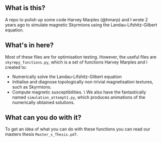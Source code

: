 ## What is this?
A repo to polish up some code Harvey Marples (@hmarp) and I wrote 2 years ago to simulate magnetic Skyrmions using the Landau-Lifshitz-Gilbert equation.
## What's in here?
Most of these files are for optimisation testing. However, the useful files are
`skyrmpy_functions.py`, which is a set of functions Harvey Marples and I created to:
* Numerically solve the Landau-Lifshitz-Gilbert equation
* Initialise and diagnose topologically non-trivial magnetisation textures, such as Skyrmions.
* Compute magnetic susceptibilities. \\
We also have the fantastically named `simulation_attempt1.py`, which produces animations of the numerically obtained solutions.
## What can you do with it?
To get an idea of what you can do with these functions you can read our masters thesis
`Master_s_Thesis.pdf`.


